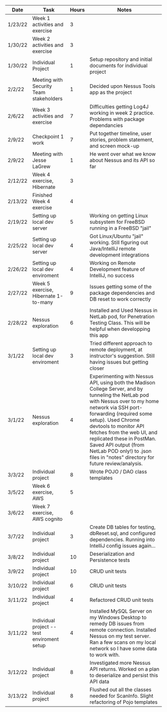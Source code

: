 | Date    | Task                                        | Hours | Notes                                                                                                                                                                                                                                                                                                                                                                                           |
|---------|---------------------------------------------|------|-------------------------------------------------------------------------------------------------------------------------------------------------------------------------------------------------------------------------------------------------------------------------------------------------------------------------------------------------------------------------------------------------|
| 1/23/22 | Week 1 activities and exercise              | 3    |                                                                                                                                                                                                                                                                                                                                                                                                 |
| 1/30/22 | Week 2 activities and exercise              | 3    |                                                                                                                                                                                                                                                                                                                                                                                                 |
| 1/30/22 | Individual Project                          | 1    | Setup repository and initial documents for individual project                                                                                                                                                                                                                                                                                                                                   |
| 2/2/22  | Meeting with Security Team stakeholders     | 1    | Decided upon Nessus Tools app as the project                                                                                                                                                                                                                                                                                                                                                    |
| 2/6/22  | Week 3 activities and exercise              | 7    | Difficulties getting Log4J working in week 2 practice.  Problems with package dependancies                                                                                                                                                                                                                                                                                                      |
| 2/9/22  | Checkpoint 1 work                           | 7    | Put together timeline, user stories, problem statement, and screen mock-up                                                                                                                                                                                                                                                                                                                      |
| 2/9/22  | Meeting with Jesse LaGrew                   | 1    | He went over what we know about Nessus and its API so far                                                                                                                                                                                                                                                                                                                                       |
| 2/12/22 | Week 4 exercise, Hibernate                  | 3    |                                                                                                                                                                                                                                                                                                                                                                                                 |
| 2/13/22 | Finished Week 4 exercise                    | 4    |                                                                                                                                                                                                                                                                                                                                                                                                 |
| 2/19/22 | Setting up local dev server                 | 5    | Working on getting Linux subsystem for FreeBSD running in a FreeBSD "jail"                                                                                                                                                                                                                                                                                                                      |
| 2/25/22 | Setting up local dev server                 | 4    | Got Linux/Ubuntu "jail" working.  Still figuring out Java/IntelliJ remote development integrations                                                                                                                                                                                                                                                                                              |
| 2/26/22 | Setting up local dev enviroment             | 4    | Working on Remote Development feature of IntelliJ, no success                                                                                                                                                                                                                                                                                                                                   |
| 2/27/22 | Week 5 exercise, Hibernate 1-to-many        | 9    | Issues getting some of the package dependencies and DB reset to work correctly                                                                                                                                                                                                                                                                                                                  | |
| 2/28/22 | Nessus exploration                          | 6    | Installed and Used Nessus in NetLab pod, for Penetration Testing Class.  This will be helpful when developping this app                                                                                                                                                                                                                                                                         |
| 3/1/22  | Setting up local dev enviroment             | 3    | Tried different approach to remote deployment, at instructor's suggestion. Still having issues but getting closer                                                                                                                                                                                                                                                                               |
| 3/1/22  | Nessus exploration                          | 4    | Experimenting with Nessus API, using both the Madison College Server, and by tunneling the NetLab pod with Nessus over to my home network via SSH port-forwarding (required some setup).  Used Chrome devtools to monitor API fetches from the web UI, and replicated these in PostMan.  Saved API output (from NetLab POD only!) to .json files in "notes" directory for future review/analysis. |
| 3/3/22  | Individual project                          | 8    | Wrote POJO / DAO class templates                                                                                                                                                                                                                                                                                                                                                                |
| 3/5/22  | Week 6 exercise, AWS                        | 5    |                                                                                                                                                                                                                                                                                                                                                                                                 |
| 3/6/22  | Week 7 exercise, AWS cognito                | 6    |                                                                                                                                                                                                                                                                                                                                                                                                 |
| 3/7/22 | Individual project                          | 3    | Create DB tables for testing, dbReset.sql, and configured dependencies.  Running into IntelliJ config issues again...                                                                                                                                                                                                                                                                           |
| 3/8/22 | Individual project                          | 10   | Deserialization and Persistence  tests                                                                                                                                                                                                                                                                                                                                                          |
| 3/9/22 | Individual project                          | 10   | CRUD unit tests                                                                                                                                                                                                                                                                                                                                                                                 |
| 3/10/22 | Individual project                          | 6    | CRUD unit tests                                                                                                                                                                                                                                                                                                                                                                                 |
| 3/11/22 | Individual project                          | 4    | Refactored CRUD unit tests                                                                                                                                                                                                                                                                                                                                                                      |
| 3/11/22 | Individual project -- test enviroment setup | 4    | Installed MySQL Server on my Windows Desktop to remedy DB issues from remote connection.  Installed Nessus on my test server.  Ran a few scans on my local network so I have some data to work with.                                                                                                                                                               |
| 3/12/22 | Individual project                          | 8    | Investigated more Nessus API returns.  Worked on a plan to deserialize and persist this API data                                                                                                                                                                                                                                                                                                |
| 3/13/22 | Individual project                          | 8 | Flushed out all the classes needed for ScanInfo.  Slight refactoring of Pojo templates                                                                                                                                                                                                                                                                                                          |
